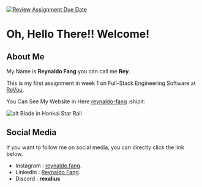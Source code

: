 [![Review Assignment Due Date](https://classroom.github.com/assets/deadline-readme-button-24ddc0f5d75046c5622901739e7c5dd533143b0c8e959d652212380cedb1ea36.svg)](https://classroom.github.com/a/l9v8sNrv)


# Oh, Hello There!! Welcome!

  
## About Me

My Name is **Reynaldo Fang** you can call me **Rey**.

  

This is my first assignment in week 1 on Full-Stack Engineering Software at [ReVou](https://revou.co/software-engineering?).

You Can See My Website in Here [reynaldo-fang](https://reynaldofang.netlify.app/) :shipit:

  

![alt Blade in Honkai Star Rail](https://upload-os-bbs.hoyolab.com/upload/2023/02/01/102950424/b808a36caf7b0f7932e9e6d95b1b7073_8285836002346431334.jpg?x-oss-process=image/resize,s_1000/quality,q_80/auto-orient,0/interlace,1/format,jpg)

  
  

## Social Media

If you want to follow me on social media, you can directly click the link below. 
- Instagram : [reynaldo.fang](https://www.instagram.com/reynaldo.fang/).
- LinkedIn : [Reynaldo Fang](https://www.linkedin.com/in/reynaldo-fang/).
- Discord : **rexalius**


